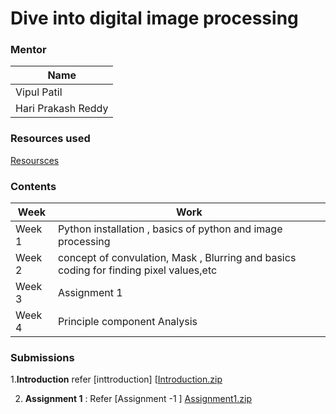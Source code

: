 # Dive into digital image processing
### Mentor
| Name | 
| ----------- | 
| Vipul Patil  | 
|Hari Prakash Reddy | 
### Resources used 
[Resoursces](https://docs.google.com/document/d/13G7C5Ij-ydmgsUZ4SndDVvtHXZmr-tc5dcs3NWqZ1qQ/edit?usp=sharing)
 ### Contents
 | Week | Work |
 |----------- | ----------- |
 |Week 1 | Python installation , basics of python and image processing |
 |Week 2 | concept of convulation, Mask , Blurring and basics coding for finding pixel values,etc|
 |Week 3 | Assignment 1 |
 |Week 4 | Principle component Analysis|
 
 ### Submissions
 1.**Introduction** refer [inttroduction]
 [[Introduction.zip](https://github.com/Void097/soc/files/11609697/Introduction.zip)

 2. **Assignment 1** : Refer [Assignment -1 ]
[Assignment1.zip](https://github.com/Void097/soc/files/11609676/Assignment1.zip)
